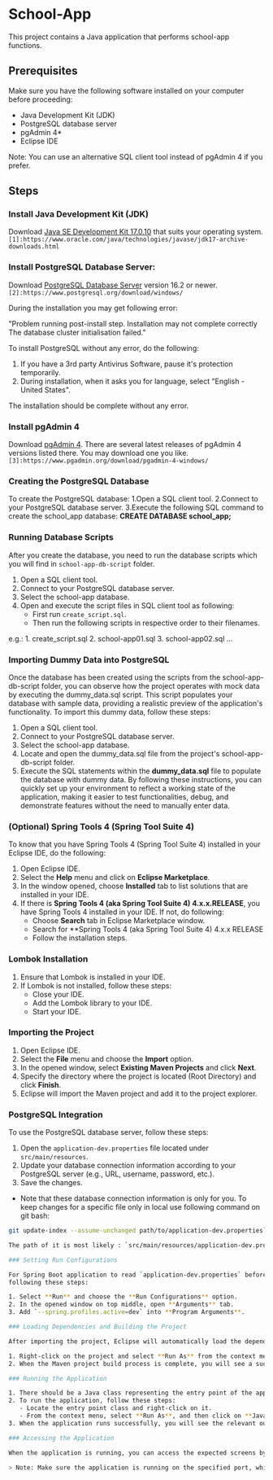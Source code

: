 # School-App

This project contains a Java application that performs school-app functions.

## Prerequisites

Make sure you have the following software installed on your computer before proceeding:

- Java Development Kit (JDK)
- PostgreSQL database server
- pgAdmin 4*
- Eclipse IDE

Note: You can use an alternative SQL client tool instead of pgAdmin 4 if you prefer.

## Steps

### Install Java Development Kit (JDK)

Download [Java SE Development Kit 17.0.10](1) that suits your operating system.
`[1]:https://www.oracle.com/java/technologies/javase/jdk17-archive-downloads.html`

### Install PostgreSQL Database Server:

Download [PostgreSQL Database Server](2) version 16.2 or newer.
`[2]:https://www.postgresql.org/download/windows/`

During the installation you may get following error:

"Problem running post-install step. Installation may not complete correctly
The database cluster initialisation failed."

To install PostgreSQL without any error, do the following:
1. If you have a 3rd party Antivirus Software, pause it's protection temporarily.
2. During installation, when it asks you for language, select "English - United States".

The installation should be complete without any error.

### Install pgAdmin 4 

Download [pgAdmin 4](3). There are several latest releases of pgAdmin 4 versions listed there. You may download one you like.
`[3]:https://www.pgadmin.org/download/pgadmin-4-windows/`

### Creating the PostgreSQL Database
To create the PostgreSQL database:
 1.Open a SQL client tool.
 2.Connect to your PostgreSQL database server.
 3.Execute the following SQL command to create the school_app database:
   **CREATE DATABASE school_app;**

### Running Database Scripts

After you create the database, you need to run the database scripts which you will find in `school-app-db-script` folder.

1. Open a SQL client tool.
2. Connect to your PostgreSQL database server.
3. Select the school-app database.
4. Open and execute the script files in SQL client tool as following:
	- First run `create_script.sql`.
	- Then run the following scripts in respective order to their filenames.

e.g.: 1. create_script.sql  2. school-app01.sql  3. school-app02.sql ...

### Importing Dummy Data into PostgreSQL

Once the database has been created using the scripts from the school-app-db-script folder, you can observe how the project operates with mock data by executing the dummy_data.sql script. This script populates your database with sample data, providing a realistic preview of the application's functionality. To import this dummy data, follow these steps:

1. Open a SQL client tool.
2. Connect to your PostgreSQL database server.
3. Select the school-app database.
4. Locate and open the dummy_data.sql file from the project's school-app-db-script folder.
5. Execute the SQL statements within the **dummy_data.sql** file to populate the database with dummy data.
By following these instructions, you can quickly set up your environment to reflect a working state of the application, making it easier to test functionalities, debug, and demonstrate features without the need to manually enter data.

### (Optional) Spring Tools 4 (Spring Tool Suite 4) 
To know that you have Spring Tools 4 (Spring Tool Suite 4) installed in your Eclipse IDE, do the following:

1. Open Eclipse IDE.
2. Select the **Help** menu and click on **Eclipse Marketplace**.
3. In the window opened, choose **Installed** tab to list solutions that are installed in your IDE.
4. If there is **Spring Tools 4 (aka Spring Tool Suite 4) 4.x.x.RELEASE**, you have Spring Tools 4 installed in your IDE.
If not, do following:
	- Choose **Search** tab in Eclipse Marketplace window.
	- Search for **Spring Tools 4 (aka Spring Tool Suite 4) 4.x.x RELEASE
	- Follow the installation steps.

### Lombok Installation

1. Ensure that Lombok is installed in your IDE.
2. If Lombok is not installed, follow these steps:
   - Close your IDE.
   - Add the Lombok library to your IDE.
   - Start your IDE.

### Importing the Project

1. Open Eclipse IDE.
2. Select the **File** menu and choose the **Import** option.
3. In the opened window, select **Existing Maven Projects** and click **Next**.
4. Specify the directory where the project is located (Root Directory) and click **Finish**.
5. Eclipse will import the Maven project and add it to the project explorer.

### PostgreSQL Integration

To use the PostgreSQL database server, follow these steps:

1. Open the `application-dev.properties` file located under `src/main/resources`.
2. Update your database connection information according to your PostgreSQL server (e.g., URL, username, password, etc.).
3. Save the changes.

- Note that these database connection information is only for you. To keep changes for a specific file only in local use following command on git bash:

```bash
git update-index --assume-unchanged path/to/application-dev.properties```

The path of it is most likely : `src/main/resources/application-dev.properties`

### Setting Run Configurations

For Spring Boot application to read `application-dev.properties` before running, you need to add an argument
following these steps:

1. Select **Run** and choose the **Run Configurations** option.
2. In the opened window on top middle, open **Arguments** tab.
3. Add `--spring.profiles.active=dev` into **Program Arguments**.

### Loading Dependencies and Building the Project

After importing the project, Eclipse will automatically load the dependencies using Maven. This process may take some time and runs in the background. To compile your Maven project, follow these steps:

1. Right-click on the project and select **Run As** from the context menu, then click on **Maven Install**.
2. When the Maven project build process is complete, you will see a successful message in the console.

### Running the Application

1. There should be a Java class representing the entry point of the application under `src/main/java/tr.edu.school.schoolapp.SchoolAppApplication` class.
2. To run the application, follow these steps:
   - Locate the entry point class and right-click on it.
   - From the context menu, select **Run As**, and then click on **Java Application**.
3. When the application runs successfully, you will see the relevant output in the console.

### Accessing the Application

When the application is running, you can access the expected screens by navigating to `localhost:8080` in your web browser.

> Note: Make sure the application is running on the specified port, which is `8080` by default.
